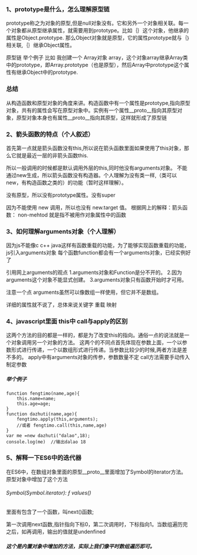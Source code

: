 ### 1、prototype是什么，怎么理解原型链
prototype称之为对象的原型,但是null对象没有。它和另外一个对象相关联。每一个对象都从原型继承属性，就需要用到prototype。比如｛｝这个对象，他继承的属性是Object.prototype. 那么Object对象就是原型，它的属性prototype就与｛｝相关联,｛｝继承Object属性。

原型链 举个例子
比如 我创建一个 Array对象 array，这个对象array继承Array类中的prototype，即Array.prototype（也是原型），然后Array中prototype这个属性有继承Object中的prototype.

### 总结
从构造函数和原型对象的角度来讲。构造函数中有一个属性是prototype,指向原型对象，共有的属性会写在原型对象中。实例有一个属性__proto__指向其原型对象，原型对象本身也有属性__proto__指向其原型，这样就形成了原型链

### 2、箭头函数的特点（个人叙述）
首先第一点就是箭头函数没有this,所以说在箭头函数里面如果使用了this对象，那么它就是最近一层的非箭头函数this.

所以一般调用的时候都是默认调用外层的this,同时他没有arguments对象。
不能通过new生成，所以箭头函数没有构造器。个人理解为没有类一样,（类可以new，有构造函数之类的）的功能（暂时这样理解）。

没有原型，所以没有prototype属性。没有super

因为不能使用 new 调用，所以也没有 new.target 值。
根据网上的解释：箭头函数： non-mehtod 就是指不被用作对象属性中的函数

### 3、如何理解arguments对象（个人理解）
因为js不能像c c++ java这样有函数重载的功能，为了能够实现函数重载的功能，js引入arguments对象
每个函数function都会有一个arguments对象，已经实例好了

引用网上arguments的观点
1.arguments对象和Function是分不开的。
2.因为arguments这个对象不能显式创建。
3.arguments对象只有函数开始时才可用。

注意一个点  arguments虽然可以像数组一样使用，但它并不是数组。

详细的属性就不说了，总体来说关键字 重载 映射

### 4、javascript里面 this中 call与apply的区别
这两个方法的目的都是一样的，都是为了改变this的指向。通俗一点的说法就是一个对象调用另一个对象的方法。
这两个的不同点首先体现在参数上面，一个以参数形式进行传递，一个以数组形式进行传递。当参数比较少的时候,两者方法是差不多的。
apply中有arguments对象的传参，参数数量不定
call方法需要手动传入制定参数

##### 举个例子
```
function fengtimo(name,age){
    this.name=name;
    this.age=age;
}
function dazhuti(name,age){
    fengtimo.apply(this,arguments);
    //或者 fengtimo.call(this,name,age)
}
var me =new dazhuti("dalao",18);
console.log(me)  //输出dalao 18 
```

### 5、解释一下ES6中的迭代器
在ES6中，在数组对象里面的原型__proto__里面增加了Symbol的iterator方法。
原型对象中增加了这个方法
###### Symbol(Symbol.iterator): ƒ values()
里面有包含了一个函数，叫next()函数;

第一次调用next函数,指针指向下标0，第二次调用时，下标指向1。当数组遍历完之后，如再调用，输出的值就是undenfined

##### 这个是内置对象中增加的方法，实际上我们像平时数组遍历即可。